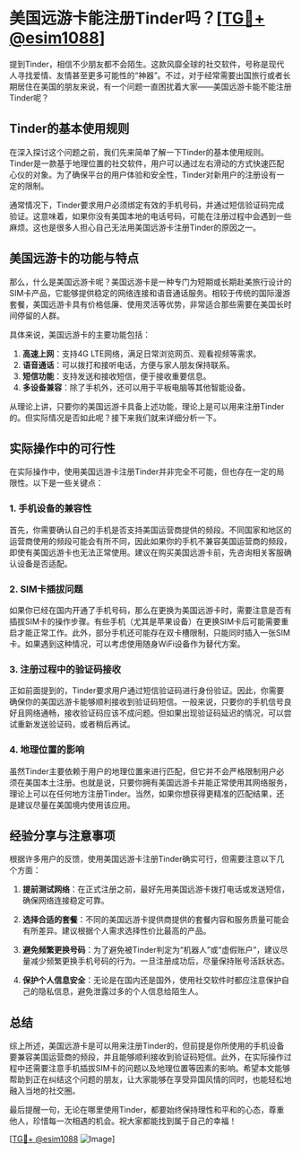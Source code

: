 # 美国远游卡能注册Tinder吗？[[TG💪+ @esim1088](https://t.me/s/esim1088)]

提到Tinder，相信不少朋友都不会陌生。这款风靡全球的社交软件，号称是现代人寻找爱情、友情甚至更多可能性的“神器”。不过，对于经常需要出国旅行或者长期居住在美国的朋友来说，有一个问题一直困扰着大家——美国远游卡能不能注册Tinder呢？

## Tinder的基本使用规则

在深入探讨这个问题之前，我们先来简单了解一下Tinder的基本使用规则。Tinder是一款基于地理位置的社交软件，用户可以通过左右滑动的方式快速匹配心仪的对象。为了确保平台的用户体验和安全性，Tinder对新用户的注册设有一定的限制。

通常情况下，Tinder要求用户必须绑定有效的手机号码，并通过短信验证码完成验证。这意味着，如果你没有美国本地的电话号码，可能在注册过程中会遇到一些麻烦。这也是很多人担心自己无法用美国远游卡注册Tinder的原因之一。

## 美国远游卡的功能与特点

那么，什么是美国远游卡呢？美国远游卡是一种专门为短期或长期赴美旅行设计的SIM卡产品，它能够提供稳定的网络连接和语音通话服务。相较于传统的国际漫游套餐，美国远游卡具有价格低廉、使用灵活等优势，非常适合那些需要在美国长时间停留的人群。

具体来说，美国远游卡的主要功能包括：

1. **高速上网**：支持4G LTE网络，满足日常浏览网页、观看视频等需求。
2. **语音通话**：可以拨打和接听电话，方便与家人朋友保持联系。
3. **短信功能**：支持发送和接收短信，便于接收重要信息。
4. **多设备兼容**：除了手机外，还可以用于平板电脑等其他智能设备。

从理论上讲，只要你的美国远游卡具备上述功能，理论上是可以用来注册Tinder的。但实际情况是否如此呢？接下来我们就来详细分析一下。

## 实际操作中的可行性

在实际操作中，使用美国远游卡注册Tinder并非完全不可能，但也存在一定的局限性。以下是一些关键点：

### 1. 手机设备的兼容性

首先，你需要确认自己的手机是否支持美国运营商提供的频段。不同国家和地区的运营商使用的频段可能会有所不同，因此如果你的手机不兼容美国运营商的频段，即使有美国远游卡也无法正常使用。建议在购买美国远游卡前，先咨询相关客服确认设备是否适配。

### 2. SIM卡插拔问题

如果你已经在国内开通了手机号码，那么在更换为美国远游卡时，需要注意是否有插拔SIM卡的操作步骤。有些手机（尤其是苹果设备）在更换SIM卡后可能需要重启才能正常工作。此外，部分手机还可能存在双卡槽限制，只能同时插入一张SIM卡。如果遇到这种情况，可以考虑使用随身WiFi设备作为替代方案。

### 3. 注册过程中的验证码接收

正如前面提到的，Tinder要求用户通过短信验证码进行身份验证。因此，你需要确保你的美国远游卡能够顺利接收到验证码短信。一般来说，只要你的手机信号良好且网络通畅，接收验证码应该不成问题。但如果出现验证码延迟的情况，可以尝试重新发送验证码，或者稍后再试。

### 4. 地理位置的影响

虽然Tinder主要依赖于用户的地理位置来进行匹配，但它并不会严格限制用户必须在美国本土注册。也就是说，只要你拥有美国远游卡并能正常使用其网络服务，理论上可以在任何地方注册Tinder。当然，如果你想获得更精准的匹配结果，还是建议尽量在美国境内使用该应用。

## 经验分享与注意事项

根据许多用户的反馈，使用美国远游卡注册Tinder确实可行，但需要注意以下几个方面：

1. **提前测试网络**：在正式注册之前，最好先用美国远游卡拨打电话或发送短信，确保网络连接稳定可靠。
   
2. **选择合适的套餐**：不同的美国远游卡提供商提供的套餐内容和服务质量可能会有所差异。建议根据个人需求选择性价比最高的产品。

3. **避免频繁更换号码**：为了避免被Tinder判定为“机器人”或“虚假账户”，建议尽量减少频繁更换手机号码的行为。一旦注册成功后，尽量保持账号活跃状态。

4. **保护个人信息安全**：无论是在国内还是国外，使用社交软件时都应注意保护自己的隐私信息，避免泄露过多的个人信息给陌生人。

## 总结

综上所述，美国远游卡是可以用来注册Tinder的，但前提是你所使用的手机设备要兼容美国运营商的频段，并且能够顺利接收到验证码短信。此外，在实际操作过程中还需要注意手机插拔SIM卡的问题以及地理位置等因素的影响。希望本文能够帮助到正在纠结这个问题的朋友，让大家能够在享受异国风情的同时，也能轻松地融入当地的社交圈。

最后提醒一句，无论在哪里使用Tinder，都要始终保持理性和平和的心态，尊重他人，珍惜每一次相遇的机会。祝大家都能找到属于自己的幸福！

[[TG💪+ @esim1088](https://t.me/s/esim1088) ![Image](https://i.postimg.cc/4NQfJmqS/Snipaste-2025-05-13-00-14-12.png)]